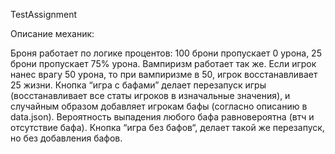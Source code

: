 TestAssignment

Описание механик:

Броня работает по логике процентов: 100 брони пропускает 0 урона, 25 брони пропускает 75% урона. 
Вампиризм работает так же. Если игрок нанес врагу 50 урона, то при вампиризме в 50, игрок восстанавливает 25 жизни. 
Кнопка “игра с бафами” делает перезапуск игры (восстанавливает все статы игроков в изначальные значения), и случайным образом добавляет игрокам бафы (согласно описанию в data.json). Вероятность выпадения любого бафа равновероятна (втч и отсутствие бафа).
Кнопка “игра без бафов“, делает такой же перезапуск, но без добавления бафов.
